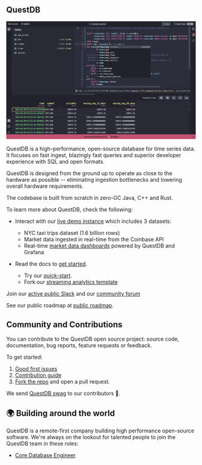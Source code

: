 ## QuestDB

![Banner with illustration of QuestDB, the open source time series database](/images/questdb-dashboard.png)

QuestDB is a high-performance, open-source database for time series data. 
It focuses on fast ingest, blazingly fast queries and superior developer experience with SQL and open formats.

QuestDB is designed from the ground up to operate as close to the 
hardware as possible -- eliminating ingestion bottlenecks and lowering overall hardware requirements.

The codebase is built from scratch in zero-GC Java, C++ and Rust.

To learn more about QuestDB, check the following:

* Interact with our [live demo instance](https://demo.questdb.io/) which includes 3 datasets:
  * NYC taxi trips dataset (1.6 billion rows)
  * Market data ingested in real-time from the Coinbase API
  * Real-time [market data dashboards](https://questdb.io/dashboards/crypto/) powered by QuestDB and Grafana
 
* Read the docs to [get started](https://questdb.io/docs/).
  * Try our [quick-start](https://github.com/questdb/questdb-quickstart).
  * Fork our [streaming analytics template](https://github.com/questdb/time-series-streaming-analytics-template)

Join our [active public Slack](https://slack.questdb.io/) and our [community forum](https://community.questdb.io/)

See our public roadmap at [public roadmap](https://github.com/orgs/questdb/projects/1/views/5).

## Community and Contributions

You can contribute to the QuestDB open source project: source code, documentation, bug reports, feature requests or feedback.

To get started: 

1. [Good first issues](https://github.com/questdb/questdb/issues?q=is%3Aissue+is%3Aopen+label%3A%22Good+first+issue%22)
2. [Contribution guide](https://github.com/questdb/questdb/blob/master/CONTRIBUTING.md)
3. [Fork the repo](https://docs.github.com/en/github/getting-started-with-github/fork-a-repo) and open a pull request.

We send [QuestDB swag](https://questdb.io/community) to our contributors 🙌.

## 🌍 Building around the world

QuestDB is a remote-first company building high performance open-source software.
We're always on the lookout for talented people to join the QuestDB team in these roles:

- [Core Database Engineer](https://questdb.io/careers/core-database-engineer/)
